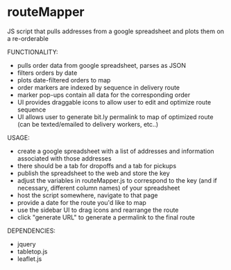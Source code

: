 routeMapper
===========

JS script that pulls addresses from a google spreadsheet and plots them on a re-orderable

FUNCTIONALITY:
* pulls order data from google spreadsheet, parses as JSON
* filters orders by date
* plots date-filtered orders to map 
* order markers are indexed by sequence in delivery route
* marker pop-ups contain all data for the corresponding order
* UI provides draggable icons to allow user to edit and optimize route sequence
* UI allows user to generate bit.ly permalink to map of optimized route (can be texted/emailed to delivery workers, etc..)

USAGE:
* create a google spreadsheet with a list of addresses and information associated with those addresses
* there should be a tab for dropoffs and a tab for pickups 
* publish the spreadsheet to the web and store the key
* adjust the variables in routeMapper.js to correspond to the key (and if necessary, different column names) of your spreadsheet
* host the script somewhere, navigate to that page
* provide a date for the route you'd like to map
* use the sidebar UI to drag icons and rearrange the route
* click "generate URL" to generate a permalink to the final route

DEPENDENCIES:
* jquery
* tabletop.js
* leaflet.js